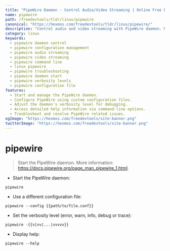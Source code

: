 ```yaml
---
title: "PipeWire Daemon - Control Audio/Video Streaming | Online Free DevTools by Hexmos"
name: pipewire
path: /freedevtools/tldr/linux/pipewire
canonical: "https://hexmos.com/freedevtools/tldr/linux/pipewire/"
description: "Control audio and video streaming with PipeWire daemon. Manage configurations, adjust verbosity, and troubleshoot issues using simple commands. Free online tool, no registration required."
category: linux
keywords:
  - pipewire daemon control
  - pipewire configuration management
  - pipewire audio streaming
  - pipewire video streaming
  - pipewire command line
  - linux pipewire
  - pipewire troubleshooting
  - pipewire daemon start
  - pipewire verbosity levels
  - pipewire configuration file
features:
  - Start and manage the PipeWire daemon.
  - Configure PipeWire using custom configuration files.
  - Adjust the daemon's verbosity level for debugging.
  - Access detailed help information via command-line options.
  - Troubleshoot and resolve PipeWire related issues.
ogImage: "https://hexmos.com/freedevtools/site-banner.png"
twitterImage: "https://hexmos.com/freedevtools/site-banner.png"
---
```


# pipewire

> Start the PipeWire daemon.
> More information: <https://docs.pipewire.org/page_man_pipewire_1.html>.

- Start the PipeWire daemon:

`pipewire`

- Use a different configuration file:

`pipewire --config {{path/to/file.conf}}`

- Set the verbosity level (error, warn, info, debug or trace):

`pipewire -{{v|vv|...|vvvvv}}`

- Display help:

`pipewire --help`
